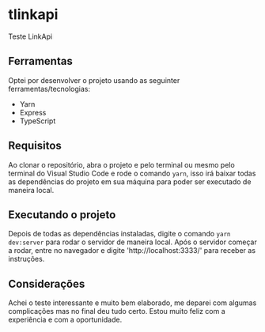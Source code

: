 # tlinkapi
Teste LinkApi

## Ferramentas
Optei por desenvolver o projeto usando as seguinter ferramentas/tecnologias:
- Yarn
- Express
- TypeScript

## Requisitos
Ao clonar o repositório, abra o projeto e pelo terminal ou mesmo pelo terminal do Visual Studio Code e rode o comando `yarn`, isso irá baixar todas as dependências do projeto em sua máquina para poder ser executado de maneira local.

## Executando o projeto
Depois de todas as dependências instaladas, digite o comando `yarn dev:server` para rodar o servidor de maneira local.
Após o servidor começar a rodar, entre no navegador e digite 'http://localhost:3333/' para receber as instruções.

## Considerações
Achei o teste interessante e muito bem elaborado, me deparei com algumas complicações mas no final deu tudo certo.
Estou muito feliz com a experiência e com a oportunidade.
